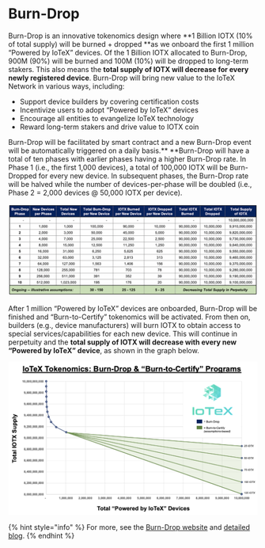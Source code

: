 # Burn-Drop

Burn-Drop is an innovative tokenomics design where **1 Billion IOTX (10% of total supply) will be burned + dropped  **as we onboard the first 1 million “Powered by IoTeX” devices. Of the 1 Billion IOTX allocated to Burn-Drop, 900M (90%) will be burned and 100M (10%) will be dropped to long-term stakers. This also means the **total supply of IOTX will decrease for every newly registered device**. Burn-Drop will bring new value to the IoTeX Network in various ways, including:

* Support device builders by covering certification costs
* Incentivize users to adopt “Powered by IoTeX” devices
* Encourage all entities to evangelize IoTeX technology
* Reward long-term stakers and drive value to IOTX coin

Burn-Drop will be facilitated by smart contract and a new Burn-Drop event will be automatically triggered on a daily basis.** **Burn-Drop will have a total of ten phases with earlier phases having a higher Burn-Drop rate. In Phase 1 (i.e., the first 1,000 devices), a total of 100,000 IOTX will be Burn-Dropped for every new device. In subsequent phases, the Burn-Drop rate will be halved while the number of devices-per-phase will be doubled (i.e., Phase 2 = 2,000 devices @ 50,000 IOTX per device).

![Burn-Drop Schedule](<../.gitbook/assets/image (42).png>)

After 1 million “Powered by IoTeX” devices are onboarded, Burn-Drop will be finished and “Burn-to-Certify” tokenomics will be activated. From then on, builders (e.g., device manufacturers) will burn IOTX to obtain access to special services/capabilities for each new device. This will continue in perpetuity and the **total supply of IOTX will decrease with every new “Powered by IoTeX” device**, as shown in the graph below.

![](<../.gitbook/assets/image (39).png>)

{% hint style="info" %}
For more, see the [Burn-Drop website](https://burndrop.iotex.io) and [detailed blog](https://iotex.medium.com/iotex-tokenomics-burn-drop-to-bootstrap-1-million-iotex-devices-66a43a1a68d7).
{% endhint %}
